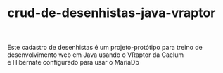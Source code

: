 crud-de-desenhistas-java-vraptor
</br>
===================
</br>
</br>
Este cadastro de desenhistas é um projeto-protótipo para treino de desenvolvimento web em Java usando o VRaptor da Caelum
</br>
e Hibernate configurado para usar o MariaDb
</br>